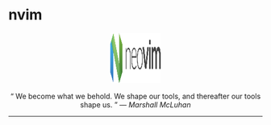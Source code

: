 # nvim

<p align="center">
  <img width="100" height="100" src="./docs/assets/img/neovim.svg"/>
</p>

<p align="center">
  <q>
    We become what we behold. We shape our tools, and thereafter our tools shape
    us.
  </q>
  &mdash;
  <i>
    Marshall McLuhan
  </i>
</p>

---
